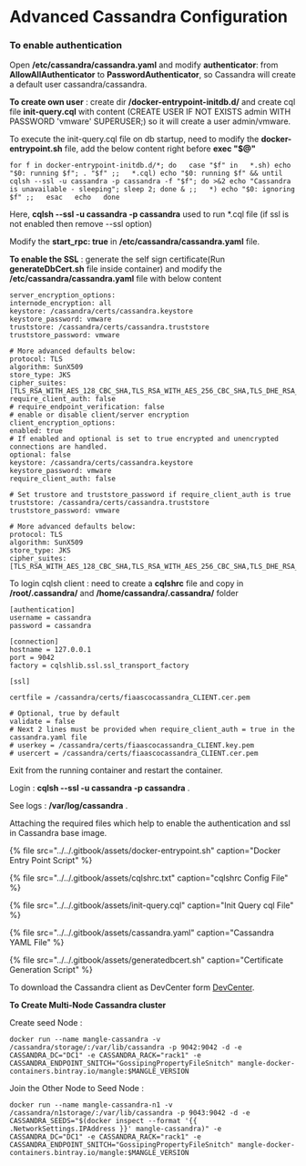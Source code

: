 # Advanced Cassandra Configuration

### To enable authentication

Open **/etc/cassandra/cassandra.yaml** and modify **authenticator**: from **AllowAllAuthenticator** to **PasswordAuthenticator**, so Cassandra will create a default user cassandra/cassandra.

**To create own user** : create dir **/docker-entrypoint-initdb.d/** and create cql file **init-query.cql** with content \(CREATE USER IF NOT EXISTS admin WITH PASSWORD 'vmware' SUPERUSER;\) so it will create a user admin/vmware.

To execute the init-query.cql file on db startup, need to modify the **docker-entrypoint.sh** file, add the below content right before **exec "$@"**

`for f in docker-entrypoint-initdb.d/*; do  
case "$f" in  
*.sh) echo "$0: running $f"; . "$f" ;;  
*.cql) echo "$0: running $f" && until cqlsh --ssl -u cassandra -p cassandra -f "$f"; do >&2 echo "Cassandra is unavailable - sleeping"; sleep 2; done & ;;  
*) echo "$0: ignoring $f" ;;  
esac  
echo  
done`

Here, **cqlsh --ssl -u cassandra -p cassandra** used to run \*.cql file \(if ssl is not enabled then remove --ssl option\)

Modify the **start\_rpc: true** in **/etc/cassandra/cassandra.yaml** file.

**To enable the SSL** : generate the self sign certificate\(Run **generateDbCert.sh** file inside container\) and modify the  **/etc/cassandra/cassandra.yaml** file with below content

```text
server_encryption_options:
internode_encryption: all
keystore: /cassandra/certs/cassandra.keystore
keystore_password: vmware
truststore: /cassandra/certs/cassandra.truststore
truststore_password: vmware

# More advanced defaults below:
protocol: TLS
algorithm: SunX509
store_type: JKS
cipher_suites: [TLS_RSA_WITH_AES_128_CBC_SHA,TLS_RSA_WITH_AES_256_CBC_SHA,TLS_DHE_RSA_WITH_AES_128_CBC_SHA,TLS_DHE_RSA_WITH_AES_256_CBC_SHA,TLS_ECDHE_RSA_WITH_AES_128_CBC_SHA,TLS_ECDHE_RSA_WITH_AES_256_CBC_SHA]
require_client_auth: false
# require_endpoint_verification: false
# enable or disable client/server encryption
client_encryption_options:
enabled: true
# If enabled and optional is set to true encrypted and unencrypted connections are handled.
optional: false
keystore: /cassandra/certs/cassandra.keystore
keystore_password: vmware
require_client_auth: false

# Set trustore and truststore_password if require_client_auth is true
truststore: /cassandra/certs/cassandra.truststore
truststore_password: vmware

# More advanced defaults below:
protocol: TLS
algorithm: SunX509
store_type: JKS
cipher_suites: [TLS_RSA_WITH_AES_128_CBC_SHA,TLS_RSA_WITH_AES_256_CBC_SHA,TLS_DHE_RSA_WITH_AES_128_CBC_SHA,TLS_DHE_RSA_WITH_AES_256_CBC_SHA,TLS_ECDHE_RSA_WITH_AES_128_CBC_SHA,TLS_ECDHE_RSA_WITH_AES_256_CBC_SHA]
```

To login cqlsh client : need to create a **cqlshrc** file and copy in **/root/.cassandra/** and **/home/cassandra/.cassandra/** folder 

```text
[authentication]
username = cassandra
password = cassandra

[connection]
hostname = 127.0.0.1
port = 9042
factory = cqlshlib.ssl.ssl_transport_factory

[ssl]
certfile = /cassandra/certs/fiaascocassandra_CLIENT.cer.pem
# Optional, true by default
validate = false
# Next 2 lines must be provided when require_client_auth = true in the cassandra.yaml file
# userkey = /cassandra/certs/fiaascocassandra_CLIENT.key.pem
# usercert = /cassandra/certs/fiaascocassandra_CLIENT.cer.pem
```

Exit from the running container and restart the container.

 Login : **cqlsh --ssl -u cassandra -p cassandra** .

See logs : **/var/log/cassandra** .

Attaching the required files which help to enable the authentication and ssl in Cassandra base image.

{% file src="../../.gitbook/assets/docker-entrypoint.sh" caption="Docker Entry Point Script" %}

{% file src="../../.gitbook/assets/cqlshrc.txt" caption="cqlshrc Config File" %}

{% file src="../../.gitbook/assets/init-query.cql" caption="Init Query cql File" %}

{% file src="../../.gitbook/assets/cassandra.yaml" caption="Cassandra YAML File" %}

{% file src="../../.gitbook/assets/generatedbcert.sh" caption="Certificate Generation Script" %}

To download the Cassandra client as DevCenter form [DevCenter](https://academy.datastax.com/downloads).

**To Create Multi-Node Cassandra cluster**

Create seed Node : 

```text
docker run --name mangle-cassandra -v /cassandra/storage/:/var/lib/cassandra -p 9042:9042 -d -e CASSANDRA_DC="DC1" -e CASSANDRA_RACK="rack1" -e CASSANDRA_ENDPOINT_SNITCH="GossipingPropertyFileSnitch" mangle-docker-containers.bintray.io/mangle:$MANGLE_VERSION
```

Join the Other Node to Seed Node : 

```text
docker run --name mangle-cassandra-n1 -v /cassandra/n1storage/:/var/lib/cassandra -p 9043:9042 -d -e CASSANDRA_SEEDS="$(docker inspect --format '{{ .NetworkSettings.IPAddress }}' mangle-cassandra)" -e CASSANDRA_DC="DC1" -e CASSANDRA_RACK="rack1" -e CASSANDRA_ENDPOINT_SNITCH="GossipingPropertyFileSnitch" mangle-docker-containers.bintray.io/mangle:$MANGLE_VERSION 
```

